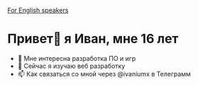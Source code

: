 [For English speakers](https://github.com/ivaniumx/ivaniumx/blob/main/README.md)
# Привет👋 я Иван, мне 16 лет
- 👀 Мне интересна разработка ПО и игр
- 🌱 Сейчас я изучаю веб разработку
- 📫 Как связаться со мной через @ivaniumx в Телеграмм

